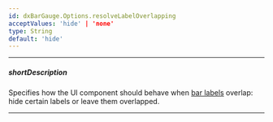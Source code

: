 ```yaml
---
id: dxBarGauge.Options.resolveLabelOverlapping
acceptValues: 'hide' | 'none'
type: String
default: 'hide'
---
```

---
##### shortDescription
Specifies how the UI component should behave when [bar labels](/api-reference/10%20UI%20Components/dxBarGauge/1%20Configuration/label '/Documentation/ApiReference/UI_Components/dxBarGauge/Configuration/label/') overlap: hide certain labels or leave them overlapped.

---
